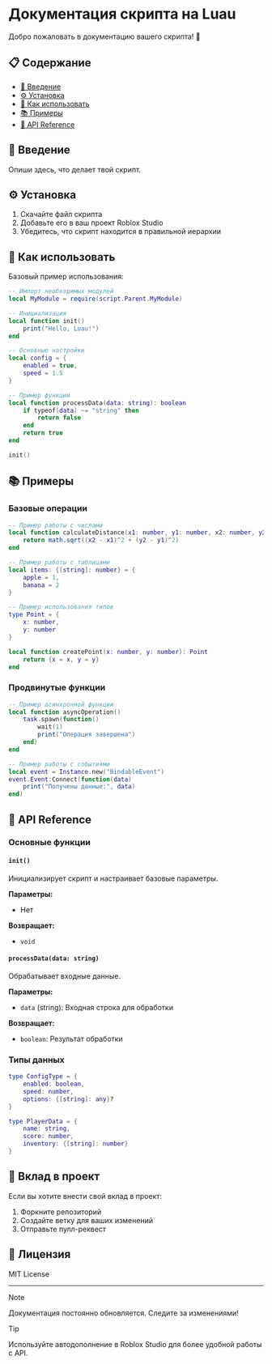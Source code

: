 # Документация скрипта на Luau

Добро пожаловать в документацию вашего скрипта! 🎉

## 📋 Содержание
- [📝 Введение](#введение)
- [⚙️ Установка](#установка)
- [🚀 Как использовать](#как-использовать)
- [📚 Примеры](#примеры)
- [🔧 API Reference](#api-reference)

## 📝 Введение
Опиши здесь, что делает твой скрипт.

## ⚙️ Установка
1. Скачайте файл скрипта
2. Добавьте его в ваш проект Roblox Studio
3. Убедитесь, что скрипт находится в правильной иерархии

## 🚀 Как использовать
Базовый пример использования:

```lua
-- Импорт необходимых модулей
local MyModule = require(script.Parent.MyModule)

-- Инициализация
local function init()
    print("Hello, Luau!")
end

-- Основные настройки
local config = {
    enabled = true,
    speed = 1.5
}

-- Пример функции
local function processData(data: string): boolean
    if typeof(data) ~= "string" then
        return false
    end
    return true
end

init()
```

## 📚 Примеры

### Базовые операции
```lua
-- Пример работы с числами
local function calculateDistance(x1: number, y1: number, x2: number, y2: number): number
    return math.sqrt((x2 - x1)^2 + (y2 - y1)^2)
end

-- Пример работы с таблицами
local items: {[string]: number} = {
    apple = 1,
    banana = 2
}

-- Пример использования типов
type Point = {
    x: number,
    y: number
}

local function createPoint(x: number, y: number): Point
    return {x = x, y = y}
end
```

### Продвинутые функции
```lua
-- Пример асинхронной функции
local function asyncOperation()
    task.spawn(function()
        wait(1)
        print("Операция завершена")
    end)
end

-- Пример работы с событиями
local event = Instance.new("BindableEvent")
event.Event:Connect(function(data)
    print("Получены данные:", data)
end)
```

## 🔧 API Reference

### Основные функции

#### `init()`
Инициализирует скрипт и настраивает базовые параметры.

**Параметры:**
- Нет

**Возвращает:**
- `void`

#### `processData(data: string)`
Обрабатывает входные данные.

**Параметры:**
- `data` (string): Входная строка для обработки

**Возвращает:**
- `boolean`: Результат обработки

### Типы данных

```lua
type ConfigType = {
    enabled: boolean,
    speed: number,
    options: {[string]: any}?
}

type PlayerData = {
    name: string,
    score: number,
    inventory: {[string]: number}
}
```

## 🤝 Вклад в проект
Если вы хотите внести свой вклад в проект:

1. Форкните репозиторий
2. Создайте ветку для ваших изменений
3. Отправьте пулл-реквест

## 📝 Лицензия
MIT License

---

> [!NOTE]
> Документация постоянно обновляется. Следите за изменениями!

> [!TIP]
> Используйте автодополнение в Roblox Studio для более удобной работы с API.

```
